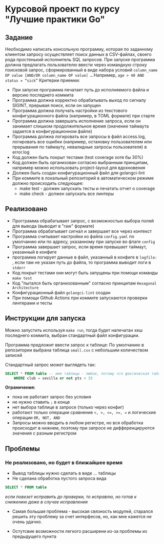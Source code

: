 # Курсовой проект по курсу "Лучшие практики Go"

## Задание 
Необходимо написать консольную программу, которая по заданному клиентом запросу осуществляет поиск данных в CSV-файлах, своего рода простенький исполнитель SQL запросов.
При запуске программа должна предлагать пользователю ввести через командную строку поисковой запрос, сформированный в виде набора условий  `column_name OP value [AND/OR column_name OP value] …`
Например, `age > 40 AND status = “sick”`
Критерии приемки:
+ При запуске программа печатает путь до исполняемого файла и версию последнего коммита
+ Программа должна корректно обрабатывать выход по сигналу SIGINT, прерывая поиск, если он запущен
+ Программа должна получать настройки из текстового конфигурационного файла (например, в TOML формате) при старте
+ Программа должна завершать исполнение запроса, если он занимает слишком продолжительное время (значение таймаута задается в конфигурационном файле)
+ Программа должна логировать все запросы в файл access.log, логировать все ошибки (например, остановку пользователем или прерывания по таймауту, невалидные запросы пользователя) в error.log
+ Код должен быть покрыт тестами (test coverage хотя бы 30%)
+ Код должен быть организован согласно выбранным принципам, например можно использовать project-layout для вдохновения
+ Должен быть создан конфигурационный файл для golangci-lint
+ При коммите в локальный репозиторий в автоматическом режиме должно происходить следующее:
    - make test - должен запускать тесты и печатать отчет о coverage
    - make check - должен запускать все линтеры

## Реализовано
+ Прогграмма обрабатывает запрос, с возможностью выбора полей для вывода (выводит в "raw" формате)
+ Программа обрабатывает сигнал и завершает все через контекст
+ Программа считывает настройки из файла `config.yaml` по умолчанию или по адресу, указанному при запуске во флаге `config`
+ Программа завершает запрос, если время превышает таймаут, указанный в конфиге
+ программа логирует данные в файл, указанный в конфиге в `logfile: `, если там не указан путь до файла, то программа выводит логи в `stderr`
+ Код покрыт тестами они могут быть запущены при помощи команды `make test`
+ Код "пытался быть организованным" согласно принципам `Hexagonal Architecture`
+ Конфигурационный файл `golangci-lint` создан
+ При помощи Github Actions при коммите запускаются проверки линтерами и тесты

## Инструкции для запуска
Можно запустить используя `make run`, тогда будет напечатан хеш последнего коммита, выбран стандартный файл конфигурации.

Программа предложит ввести запрос к таблице: 
    По умолчанию в репозитории выбрана таблица `small.csv` с небольшим количеством записей

Стандартный запрос может выглядеть так:
```sql
SELECT * FROM table -- имя таблицы - любое, потому что фактическая таблица берется из конфига
    WHERE club = sevilla or not pts < 33
```
__Ограничения:__
 + пока не работает запрос без условия
 + не нужно ставить `;` в конце
 + нет выбора таблице в запросе (только через конфиг)
 + работают только операции сравнение `<, >, <=, >=, =` и логические операции `OR, NOT, AND` 
 + Запросы можно вводить в любом регистре, но вся обработка происходит в нижнем, поэтому при запросе не дифференцируются значения с разным регистром

## Проблемы
### Не реализовано, но будет в ближайшее время
+ Вывод таблицы нужно сделать в виде ... таблицы
+ Не сделана обработка пустого запроса вида 
```sql
SELECT * FROM table
``` 
_если повезет исправить до проверки, то исправлю, но готов к снижению даже в случае исправления_

+ Самая большая проблема - высокая связность модулей, старался решить эту проблему за счет интерфесов, но, как мне кажется не очень удачно.

+ Остутсвие возможности легкого расширени из-за проблемы из предыдущего пункта
